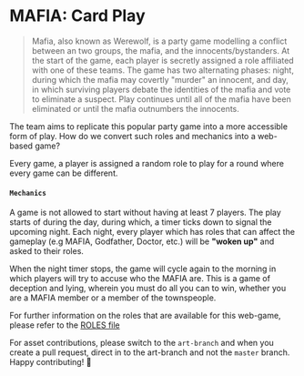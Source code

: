 # MAFIA: Card Play
> Mafia, also known as Werewolf, is a party game modelling a conflict between an two groups, the mafia, and the innocents/bystanders. At the start of the game, each player is secretly assigned a role affiliated with one of these teams. The game has two alternating phases: night, during which the mafia may covertly "murder" an innocent, and day, in which surviving players debate the identities of the mafia and vote to eliminate a suspect. Play continues until all of the mafia have been eliminated or until the mafia outnumbers the innocents.

The team aims to replicate this popular party game into a more accessible form of play. How do we convert such roles and mechanics into a web-based game?

Every game, a player is assigned a random role to play for a round where every game can be different.

#### `Mechanics`

A game is not allowed to start without having at least 7 players. The play starts of during the day, during which, a timer ticks down to signal the upcoming night. Each night, every player which has roles that can affect the gameplay (e.g MAFIA, Godfather, Doctor, etc.) will be __"woken up"__ and asked to their roles.

When the night timer stops, the game will cycle again to the morning in which players will try to accuse who the MAFIA are. This is a game of deception and lying, wherein you must do all you can to win, whether you are a MAFIA member or a member of the townspeople.

For further information on the roles that are available for this web-game, please refer to the [ROLES file](./roles/ROLES.md)

For asset contributions, please switch to the `art-branch` and when you create a pull request, direct in to the art-branch and not the `master` branch. Happy contributing! :confetti_ball:
